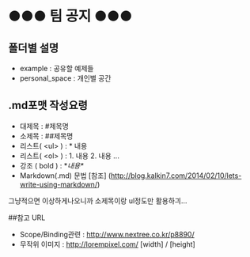 # ●●● 팀 공지 ●●●

## 폴더별 설명
* example : 공유할 예제들
* personal_space : 개인별 공간

## .md포맷 작성요령
* 대제목 : #제목명
* 소제목 : ##제목명
* 리스트( \<ul> ) : * 내용
* 리스트( \<ol> ) : 1. 내용 2. 내용 ...
* 강조 ( bold ) : \**내용\**
* Markdown(.md) 문법 [참조] (http://blog.kalkin7.com/2014/02/10/lets-write-using-markdown/)

그냥적으면 이상하게나오니까 소제목이랑 ul정도만 활용하긔...


##참고 URL
* Scope/Binding관련 : http://www.nextree.co.kr/p8890/
* 무작위 이미지 : http://lorempixel.com/ [width] / [height]
